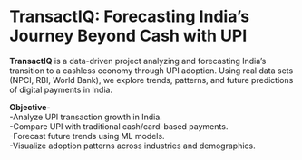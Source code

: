 # TransactIQ: Forecasting India’s Journey Beyond Cash with UPI



**TransactIQ** is a data-driven project analyzing and forecasting India’s transition to a cashless economy through UPI adoption. Using real data sets (NPCI, RBI, World Bank), we explore trends, patterns, and future predictions of digital payments in India. 

**Objective-**  
-Analyze UPI transaction growth in India.  
-Compare UPI with traditional cash/card-based payments.  
-Forecast future trends using ML models.  
-Visualize adoption patterns across industries and demographics.
